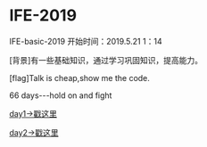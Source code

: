 # IFE-2019
IFE-basic-2019
开始时间：2019.5.21   1：14

[背景]有一些基础知识，通过学习巩固知识，提高能力。

[flag]Talk is cheap,show me the code.  

66 days---hold on and fight

[day1->戳这里](https://nature68c.github.io/IFE-2019/day1/day1.html)

[day2->戳这里](https://nature68c.github.io/IFE-2019/day2/day2-resume.html)
